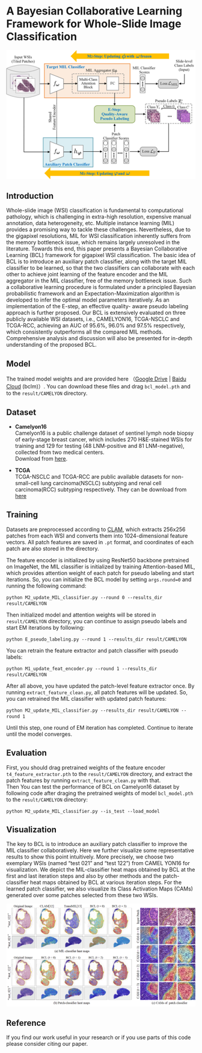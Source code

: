 # A Bayesian Collaborative Learning Framework for Whole-Slide Image Classification

<img src="https://github.com/Zero-We/BCL/blob/main/docs/bcl_framework.png">


## Introduction
Whole-slide image (WSI) classification is fundamental to computational pathology, which is challenging in extra-high resolution, expensive manual annotation, data heterogeneity, etc. Multiple instance learning (MIL) provides a promising way to tackle these challenges. Nevertheless,
due to the gigapixel resolutions, MIL for WSI classification inherently suffers from the memory bottleneck issue, which remains largely unresolved in the literature. Towards this end, this paper presents a Bayesian Collaborative Learning (BCL) framework for gigapixel WSI classification. The
basic idea of BCL is to introduce an auxiliary patch classifier, along with the target MIL classifier to be learned, so that the two classifiers can collaborate with each other to achieve joint learning of the feature encoder and the MIL aggregator in the MIL classifier, free of the memory bottleneck issue. Such a collaborative learning procedure is formulated under a principled Bayesian probabilistic framework and an Expectation-Maximization algorithm is developed to infer the optimal model parameters iteratively. As an implementation of the E-step, an effective quality-
aware pseudo labeling approach is further proposed. Our BCL is extensively evaluated on three publicly available WSI datasets, i.e., CAMELYON16, TCGA-NSCLC and TCGA-RCC, achieving an AUC of 95.6%, 96.0% and 97.5% respectively, which consistently outperforms all the compared MIL methods. Comprehensive analysis and discussion will also be presented for in-depth understanding of the proposed BCL.

## Model
The trained model weights and are provided here （[Google Drive](https://drive.google.com/drive/folders/1-Sk11nAC2XkGoy3LcDpoJZ7-GPpRAQBx?usp=sharing) | [Baidu Cloud](https://pan.baidu.com/s/1eANWunCUlvB7zzQPjX1oMw) (bclm)）. You can download these files and drag `bcl_model.pth` and  to  the `result/CAMELYON` directory.

## Dataset
* **Camelyon16**  
Camelyon16 is a public challenge dataset of sentinel lymph
node biopsy of early-stage breast cancer, which includes 270 H&E-stained WSIs for training and 129 for testing (48 LNM-positive and 81 LNM-negative), collected from two medical centers.   
Download from [here](https://camelyon17.grand-challenge.org/Data/).

* **TCGA**  
TCGA-NSCLC and TCGA-RCC are public available datasets for non-small-cell lung carcinoma(NSCLC) subtyping and renal cell carcinoma(RCC) subtyping respectively. They can be download from [here](https://portal.gdc.cancer.gov/)   

## Training  
Datasets are preprocessed according to [CLAM](https://github.com/mahmoodlab/CLAM), which extracts 256x256 patches from each WSI and converts them into 1024-dimensional feature vectors. All patch features are saved in `.pt` format, and coordinates of each patch are also stored in the directory.  

The feature encoder is initialized by using ResNet50 backbone pretrained on ImageNet, the MIL classifier is initialized by training Attention-based MIL, which provides attention weight of each patch for pseudo labeling and start iterations. So, you can initialize the BCL model by setting `args.round=0` and running the following command:  
~~~
python M2_update_MIL_classifier.py --round 0 --results_dir result/CAMELYON
~~~  

Then initialized model and attention weights will be stored in `result/CAMELYON` directory, you can continue to assign pseudo labels and start EM iterations by following:  
~~~
python E_pseudo_labeling.py --round 1 --results_dir result/CAMELYON
~~~  

You can retrain the feature extractor and patch classifier with pseudo labels:  
~~~
python M1_update_feat_encoder.py --round 1 --results_dir result/CAMELYON
~~~  

After all above, you have updated the patch-level feature extractor once. By running `extract_feature_clean.py`, all patch features will be updated. So, you can retrained the MIL classifier with updated patch features:  
~~~
python M2_update_MIL_classifier.py --results_dir result/CAMELYON --round 1
~~~  
Until this step, one round of EM iteration has completed. Continue to iterate until the model converges.

## Evaluation  
First, you should drag pretrained weights of the feature encoder `t4_feature_extractor.pth` to the `result/CAMELYON` directory, and extract the patch features by running `extract_feature_clean.py` with that.  
Then You can test the performance of BCL on Camelyon16 dataset by following code after draging the pretrained weights of model `bcl_model.pth` to the `result/CAMELYON` directory:  
~~~
python M2_update_MIL_classifier.py --is_test --load_model
~~~  


## Visualization
The key to BCL is to introduce an auxiliary patch classifier to improve the MIL classifier collaboratively. Here we further visualize some representative results to show this point intuitively. More precisely, we choose two exemplary WSIs (named “test 021” and “test 122”) from CAMEL YON16 for visualization. We depict the MIL-classifier heat maps obtained by BCL at the first and last iteration steps and also by other methods and the patch-classifier heat maps obtained by BCL at various iteration steps. For the learned patch classifier, we also visualize its Class
Activation Maps (CAMs) generated over some patches selected from these two WSIs.  

<img src="https://github.com/Zero-We/BCL/blob/main/docs/attn-map.png" width="900px">


## Reference  
If you find our work useful in your research or if you use parts of this code please consider citing our paper.  
